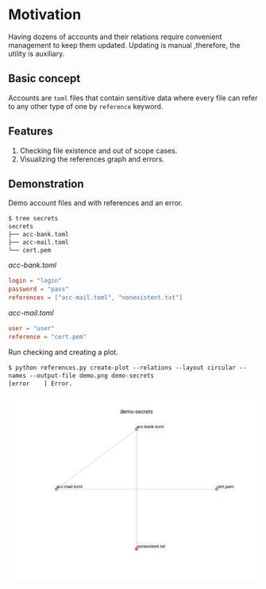 # Motivation

Having dozens of accounts and their relations require convenient management to keep them updated. Updating is manual ,therefore, the utility is auxiliary.

## Basic concept

Accounts are `toml` files that contain sensitive data where every file can refer to any other type of one by `reference` keyword.

## Features

1. Checking file existence and out of scope cases.
2. Visualizing the references graph and errors.

## Demonstration

Demo account files and with references and an error.

```shell
$ tree secrets
secrets
├── acc-bank.toml
├── acc-mail.toml
└── cert.pem
```

*acc-bank.toml*

```toml
login = "login"
password = "pass"
references = ["acc-mail.toml", "nonexistent.txt"]
```

*acc-mail.toml*

```toml
user = "user"
reference = "cert.pem"
```

Run checking and creating a plot.

```shell
$ python references.py create-plot --relations --layout circular --names --output-file demo.png demo-secrets
[error    ] Error.
```

![](demo.png)
